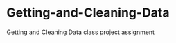 Getting-and-Cleaning-Data
=========================

Getting and Cleaning Data class project assignment
